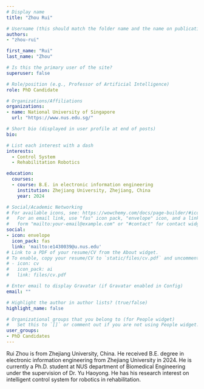 ```yaml
---
# Display name
title: "Zhou Rui"

# Username (this should match the folder name and the name on publications)
authors:
- "zhou-rui"

first_name: "Rui"
last_name: "Zhou"

# Is this the primary user of the site?
superuser: false

# Role/position (e.g., Professor of Artificial Intelligence)
role: PhD Candidate

# Organizations/Affiliations
organizations:
- name: National University of Singapore
  url: "https://www.nus.edu.sg/"

# Short bio (displayed in user profile at end of posts)
bio: 

# List each interest with a dash
interests:
  - Control System
  - Rehabilitation Robotics

education:
  courses:
  - course: B.E. in electronic information engineering
    institution: Zhejiang University, Zhejiang, China
    year: 2024

# Social/Academic Networking
# For available icons, see: https://wowchemy.com/docs/page-builder/#icons
#   For an email link, use "fas" icon pack, "envelope" icon, and a link in the
#   form "mailto:your-email@example.com" or "#contact" for contact widget.
social:
- icon: envelope
  icon_pack: fas
  link: 'mailto:e1430039@u.nus.edu'
# Link to a PDF of your resume/CV from the About widget.
# To enable, copy your resume/CV to `static/files/cv.pdf` and uncomment the lines below.
# - icon: cv
#   icon_pack: ai
#   link: files/cv.pdf

# Enter email to display Gravatar (if Gravatar enabled in Config)
email: ""

# Highlight the author in author lists? (true/false)
highlight_name: false

# Organizational groups that you belong to (for People widget)
#   Set this to `[]` or comment out if you are not using People widget.
user_groups:
- PhD Candidates
---
```


Rui Zhou is from Zhejiang University, China. He received B.E. degree in electronic information engineering from Zhejiang University in 2024.
He is currently a Ph.D. student at NUS department of Biomedical Engineering under the supervision of Dr. Yu Haoyong. He has his research interest on intelligent control system for robotics in rehabilitation.
